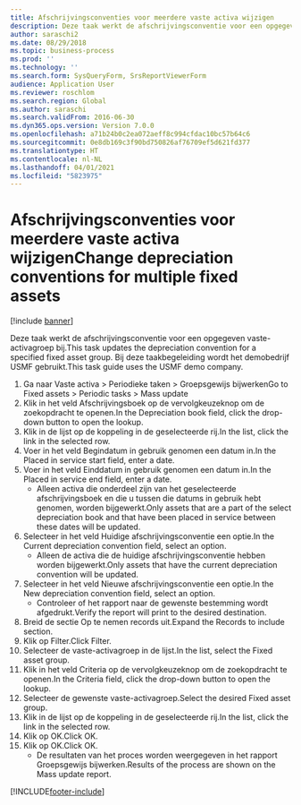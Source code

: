 ```yaml
---
title: Afschrijvingsconventies voor meerdere vaste activa wijzigen
description: Deze taak werkt de afschrijvingsconventie voor een opgegeven vaste-activagroep bij.
author: saraschi2
ms.date: 08/29/2018
ms.topic: business-process
ms.prod: ''
ms.technology: ''
ms.search.form: SysQueryForm, SrsReportViewerForm
audience: Application User
ms.reviewer: roschlom
ms.search.region: Global
ms.author: saraschi
ms.search.validFrom: 2016-06-30
ms.dyn365.ops.version: Version 7.0.0
ms.openlocfilehash: a71b24b0c2ea072aeff8c994cfdac10bc57b64c6
ms.sourcegitcommit: 0e8db169c3f90bd750826af76709ef5d621fd377
ms.translationtype: HT
ms.contentlocale: nl-NL
ms.lasthandoff: 04/01/2021
ms.locfileid: "5823975"
---
```

# <a name="change-depreciation-conventions-for-multiple-fixed-assets"></a><span data-ttu-id="ca78b-103">Afschrijvingsconventies voor meerdere vaste activa wijzigen</span><span class="sxs-lookup"><span data-stu-id="ca78b-103">Change depreciation conventions for multiple fixed assets</span></span>

[!include [banner](../../includes/banner.md)]

<span data-ttu-id="ca78b-104">Deze taak werkt de afschrijvingsconventie voor een opgegeven vaste-activagroep bij.</span><span class="sxs-lookup"><span data-stu-id="ca78b-104">This task updates the depreciation convention for a specified fixed asset group.</span></span> <span data-ttu-id="ca78b-105">Bij deze taakbegeleiding wordt het demobedrijf USMF gebruikt.</span><span class="sxs-lookup"><span data-stu-id="ca78b-105">This task guide uses the USMF demo company.</span></span>

1. <span data-ttu-id="ca78b-106">Ga naar Vaste activa > Periodieke taken > Groepsgewijs bijwerken</span><span class="sxs-lookup"><span data-stu-id="ca78b-106">Go to Fixed assets > Periodic tasks > Mass update</span></span>
2. <span data-ttu-id="ca78b-107">Klik in het veld Afschrijvingsboek op de vervolgkeuzeknop om de zoekopdracht te openen.</span><span class="sxs-lookup"><span data-stu-id="ca78b-107">In the Depreciation book field, click the drop-down button to open the lookup.</span></span>
3. <span data-ttu-id="ca78b-108">Klik in de lijst op de koppeling in de geselecteerde rij.</span><span class="sxs-lookup"><span data-stu-id="ca78b-108">In the list, click the link in the selected row.</span></span>
4. <span data-ttu-id="ca78b-109">Voer in het veld Begindatum in gebruik genomen een datum in.</span><span class="sxs-lookup"><span data-stu-id="ca78b-109">In the Placed in service start field, enter a date.</span></span>
5. <span data-ttu-id="ca78b-110">Voer in het veld Einddatum in gebruik genomen een datum in.</span><span class="sxs-lookup"><span data-stu-id="ca78b-110">In the Placed in service end field, enter a date.</span></span>
    * <span data-ttu-id="ca78b-111">Alleen activa die onderdeel zijn van het geselecteerde afschrijvingsboek en die u tussen die datums in gebruik hebt genomen, worden bijgewerkt.</span><span class="sxs-lookup"><span data-stu-id="ca78b-111">Only assets that are a part of the select depreciation book and that have been placed in service between these dates will be updated.</span></span>  
6. <span data-ttu-id="ca78b-112">Selecteer in het veld Huidige afschrijvingsconventie een optie.</span><span class="sxs-lookup"><span data-stu-id="ca78b-112">In the Current depreciation convention field, select an option.</span></span>
    * <span data-ttu-id="ca78b-113">Alleen de activa die de huidige afschrijvingsconventie hebben worden bijgewerkt.</span><span class="sxs-lookup"><span data-stu-id="ca78b-113">Only assets that have the current depreciation convention will be updated.</span></span>  
7. <span data-ttu-id="ca78b-114">Selecteer in het veld Nieuwe afschrijvingsconventie een optie.</span><span class="sxs-lookup"><span data-stu-id="ca78b-114">In the New depreciation convention field, select an option.</span></span>
    * <span data-ttu-id="ca78b-115">Controleer of het rapport naar de gewenste bestemming wordt afgedrukt.</span><span class="sxs-lookup"><span data-stu-id="ca78b-115">Verify the report will print to the desired destination.</span></span>  
8. <span data-ttu-id="ca78b-116">Breid de sectie Op te nemen records uit.</span><span class="sxs-lookup"><span data-stu-id="ca78b-116">Expand the Records to include section.</span></span>
9. <span data-ttu-id="ca78b-117">Klik op Filter.</span><span class="sxs-lookup"><span data-stu-id="ca78b-117">Click Filter.</span></span>
10. <span data-ttu-id="ca78b-118">Selecteer de vaste-activagroep in de lijst.</span><span class="sxs-lookup"><span data-stu-id="ca78b-118">In the list, select the Fixed asset group.</span></span>
11. <span data-ttu-id="ca78b-119">Klik in het veld Criteria op de vervolgkeuzeknop om de zoekopdracht te openen.</span><span class="sxs-lookup"><span data-stu-id="ca78b-119">In the Criteria field, click the drop-down button to open the lookup.</span></span>
12. <span data-ttu-id="ca78b-120">Selecteer de gewenste vaste-activagroep.</span><span class="sxs-lookup"><span data-stu-id="ca78b-120">Select the desired Fixed asset group.</span></span>
13. <span data-ttu-id="ca78b-121">Klik in de lijst op de koppeling in de geselecteerde rij.</span><span class="sxs-lookup"><span data-stu-id="ca78b-121">In the list, click the link in the selected row.</span></span>
14. <span data-ttu-id="ca78b-122">Klik op OK.</span><span class="sxs-lookup"><span data-stu-id="ca78b-122">Click OK.</span></span>
15. <span data-ttu-id="ca78b-123">Klik op OK.</span><span class="sxs-lookup"><span data-stu-id="ca78b-123">Click OK.</span></span>
    *  <span data-ttu-id="ca78b-124">De resultaten van het proces worden weergegeven in het rapport Groepsgewijs bijwerken.</span><span class="sxs-lookup"><span data-stu-id="ca78b-124">Results of the process are shown on the Mass update report.</span></span>     



[!INCLUDE[footer-include](../../../includes/footer-banner.md)]